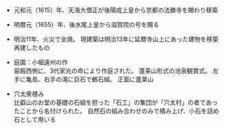 - 元和元（1615）年、天海大僧正が後陽成上皇から京都の法勝寺を賜わり移築

- 明暦元（1655）年、後水尾上皇から滋賀院の号を賜る

- 明治11年、火災で全焼。
現建築は明治13年に延暦寺山上にあった建物を移築再建したもの

- 庭園：小堀遠州の作  
宸殿西側に、3代家光の命により作庭された。
蓬莱山形式の池泉観賞式。
左手に亀島、右手の滝に巨石で鶴石組。
正面に蓬莱山

- 穴太衆積み  
比叡山のお堂の基礎の石組を担った「石工」の集団が「穴太村」の者であったことから名付けられた。
自然石の組み合わせのみで積み上げ、小石を詰め石として用いる